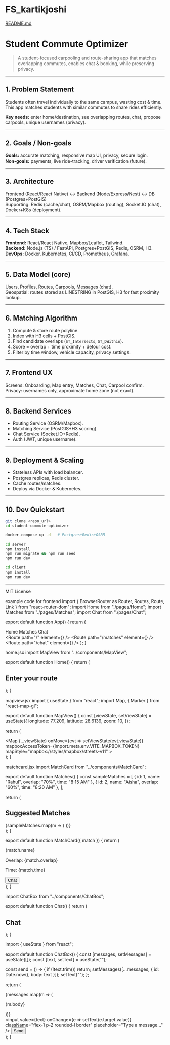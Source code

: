 # FS_kartikjoshi
[README.md](https://github.com/user-attachments/files/22328938/README.md)
# Student Commute Optimizer

> A student-focused carpooling and route-sharing app that matches overlapping commutes, enables chat & booking, while preserving privacy.

---

## 1. Problem Statement
Students often travel individually to the same campus, wasting cost & time. This app matches students with similar commutes to share rides efficiently.

**Key needs:** enter home/destination, see overlapping routes, chat, propose carpools, unique usernames (privacy).

---

## 2. Goals / Non-goals
**Goals:** accurate matching, responsive map UI, privacy, secure login.  
**Non-goals:** payments, live ride-tracking, driver verification (future).

---

## 3. Architecture
Frontend (React/React Native) ↔ Backend (Node/Express/Nest) ↔ DB (Postgres+PostGIS)  
Supporting: Redis (cache/chat), OSRM/Mapbox (routing), Socket.IO (chat), Docker+K8s (deployment).

---

## 4. Tech Stack
**Frontend:** React/React Native, Mapbox/Leaflet, Tailwind.  
**Backend:** Node.js (TS) / FastAPI, Postgres+PostGIS, Redis, OSRM, H3.  
**DevOps:** Docker, Kubernetes, CI/CD, Prometheus, Grafana.

---

## 5. Data Model (core)
Users, Profiles, Routes, Carpools, Messages (chat).  
Geospatial: routes stored as LINESTRING in PostGIS, H3 for fast proximity lookup.

---

## 6. Matching Algorithm
1. Compute & store route polyline.  
2. Index with H3 cells + PostGIS.  
3. Find candidate overlaps (`ST_Intersects`, `ST_DWithin`).  
4. Score = overlap + time proximity + detour cost.  
5. Filter by time window, vehicle capacity, privacy settings.

---

## 7. Frontend UX
Screens: Onboarding, Map entry, Matches, Chat, Carpool confirm.  
Privacy: usernames only, approximate home zone (not exact).

---

## 8. Backend Services
* Routing Service (OSRM/Mapbox).  
* Matching Service (PostGIS+H3 scoring).  
* Chat Service (Socket.IO+Redis).  
* Auth (JWT, unique username).

---

## 9. Deployment & Scaling
* Stateless APIs with load balancer.  
* Postgres replicas, Redis cluster.  
* Cache routes/matches.  
* Deploy via Docker & Kubernetes.

---

## 10. Dev Quickstart
```bash
git clone <repo_url>
cd student-commute-optimizer

docker-compose up -d   # Postgres+Redis+OSRM

cd server
npm install
npm run migrate && npm run seed
npm run dev

cd client
npm install
npm run dev
```
---

MIT License




example code for frontend
import { BrowserRouter as Router, Routes, Route, Link } from "react-router-dom";
import Home from "./pages/Home";
import Matches from "./pages/Matches";
import Chat from "./pages/Chat";

export default function App() {
  return (
    <Router>
      <nav className="p-4 bg-blue-600 text-white flex gap-4">
        <Link to="/">Home</Link>
        <Link to="/matches">Matches</Link>
        <Link to="/chat">Chat</Link>
      </nav>
      <Routes>
        <Route path="/" element={<Home />} />
        <Route path="/matches" element={<Matches />} />
        <Route path="/chat" element={<Chat />} />
      </Routes>
    </Router>
  );
}





home.jsx
import MapView from "../components/MapView";

export default function Home() {
  return (
    <div className="h-screen">
      <h2 className="text-xl font-bold p-4">Enter your route</h2>
      <MapView />
    </div>
  );
}



mapview.jsx 
import { useState } from "react";
import Map, { Marker } from "react-map-gl";

export default function MapView() {
  const [viewState, setViewState] = useState({
    longitude: 77.209,
    latitude: 28.6139,
    zoom: 10,
  });

  return (
    <div className="h-[80vh]">
      <Map
        {...viewState}
        onMove={evt => setViewState(evt.viewState)}
        mapboxAccessToken={import.meta.env.VITE_MAPBOX_TOKEN}
        mapStyle="mapbox://styles/mapbox/streets-v11"
      >
        <Marker longitude={77.209} latitude={28.6139} color="red" />
      </Map>
    </div>
  );
}


matchcard.jsx
import MatchCard from "../components/MatchCard";

export default function Matches() {
  const sampleMatches = [
    { id: 1, name: "Rahul", overlap: "70%", time: "8:15 AM" },
    { id: 2, name: "Aisha", overlap: "60%", time: "8:20 AM" },
  ];

  return (
    <div className="p-4">
      <h2 className="text-xl font-bold mb-4">Suggested Matches</h2>
      <div className="grid gap-4">
        {sampleMatches.map(m => (
          <MatchCard key={m.id} match={m} />
        ))}
      </div>
    </div>
  );
}


export default function MatchCard({ match }) {
  return (
    <div className="p-4 bg-white shadow rounded-xl flex justify-between items-center">
      <div>
        <p className="font-semibold">{match.name}</p>
        <p>Overlap: {match.overlap}</p>
        <p>Time: {match.time}</p>
      </div>
      <button className="px-3 py-1 bg-blue-500 text-white rounded-lg">
        Chat
      </button>
    </div>
  );
}




import ChatBox from "../components/ChatBox";

export default function Chat() {
  return (
    <div className="h-screen flex flex-col">
      <h2 className="text-xl font-bold p-4">Chat</h2>
      <ChatBox />
    </div>
  );
}

import { useState } from "react";

export default function ChatBox() {
  const [messages, setMessages] = useState([]);
  const [text, setText] = useState("");

  const send = () => {
    if (!text.trim()) return;
    setMessages([...messages, { id: Date.now(), body: text }]);
    setText("");
  };

  return (
    <div className="flex-1 flex flex-col">
      <div className="flex-1 p-4 overflow-y-auto bg-gray-50">
        {messages.map(m => (
          <p key={m.id} className="mb-2 p-2 bg-white rounded shadow">
            {m.body}
          </p>
        ))}
      </div>
      <div className="flex p-2 bg-gray-200">
        <input
          value={text}
          onChange={e => setText(e.target.value)}
          className="flex-1 p-2 rounded-l border"
          placeholder="Type a message..."
        />
        <button
          onClick={send}
          className="px-4 bg-blue-500 text-white rounded-r"
        >
          Send
        </button>
      </div>
    </div>
  );
}



